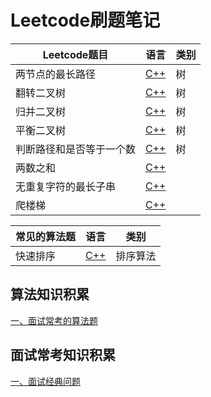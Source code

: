 # Leetcode刷题笔记
Leetcode题目 | 语言 | 类别
-|-|-
两节点的最长路径| [C++](https://github.com/happyhk/Leetcode/blob/master/Leetcode(c%2B%2B)/Diameter%20of%20Binary%20Tree%20(Easy).md)|树
翻转二叉树 | [C++](https://github.com/happyhk/Leetcode/blob/master/Leetcode(c%2B%2B)/Invert%20Binary%20Tree.md)|树
归并二叉树 | [C++](https://github.com/happyhk/Leetcode/blob/master/Leetcode(c%2B%2B)/Merge%20Two%20Binary%20Trees.md)|树
平衡二叉树 | [C++](https://github.com/happyhk/Leetcode/blob/master/Leetcode(c%2B%2B)/Balanced%20Binary%20Trees.md)|树
判断路径和是否等于一个数 | [C++](https://github.com/happyhk/Leetcode/blob/master/Leetcode(c%2B%2B)/Path%20Sum.md)|树
两数之和 | [C++](https://github.com/happyhk/Leetcode/blob/master/Leetcode(c%2B%2B)/code/1.%E4%B8%A4%E6%95%B0%E4%B9%8B%E5%92%8C.cpp) | 
无重复字符的最长子串 | [C++](https://github.com/happyhk/Leetcode/blob/master/Leetcode(c%2B%2B)/code/3.%E6%97%A0%E9%87%8D%E5%A4%8D%E5%AD%97%E7%AC%A6%E7%9A%84%E6%9C%80%E9%95%BF%E5%AD%90%E4%B8%B2.cpp) |
爬楼梯 | [C++](https://github.com/happyhk/Leetcode/blob/master/Leetcode(c%2B%2B)/code/70.%E7%88%AC%E6%A5%BC%E6%A2%AF.cpp) | 

常见的算法题 | 语言 | 类别
-|-|-
快速排序| [C++](https://github.com/happyhk/Leetcode/blob/master/Leetcode(c%2B%2B)/%E5%BF%AB%E9%80%9F%E6%8E%92%E5%BA%8F%EF%BC%88C%2B%2B%EF%BC%89.md)| 排序算法



## 算法知识积累
[一、面试常考的算法题](https://github.com/happyhk/Leetcode/blob/master/Document/%E9%9D%A2%E8%AF%95%E5%B8%B8%E8%80%83%E7%AE%97%E6%B3%95%E9%A2%98.md)<br>
## 面试常考知识积累
[一、面试经典问题](https://github.com/happyhk/Leetcode/blob/master/Document/%E7%BB%8F%E5%85%B8%E7%9F%A5%E8%AF%86%E8%AE%B0%E5%BD%95.md)<br>
